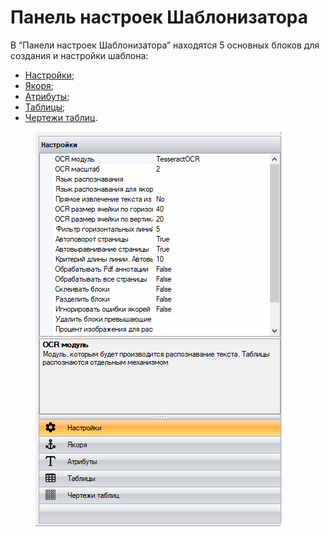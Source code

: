 # Панель настроек Шаблонизатора

В “Панели настроек Шаблонизатора” находятся 5 основных блоков для создания и настройки шаблона:

* [Настройки](nastroiki.md);
* [Якоря](yakorya.md);
* [Атрибуты](atributy.md);
* [Таблицы](tablicy.md);
* [Чертежи таблиц](chertezhi-tablic.md).

<figure><img src="../../../.gitbook/assets/2025-09-26_17-18-51.png" alt=""><figcaption></figcaption></figure>
